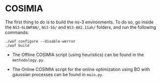 # COSIMIA
The first thing to do is to build the ns-3 environments. To do so, go inside the `NS3-6LOWPAN/`, `NS3-5G/` and `NS3-802.11ah/` folders, and run the following commands:
```
./waf configure --disable-werror
./waf build
```
- The Offline COSIMIA script (using heuristics) can be found in the `methodology.py`.

- The Online COSIMIA script for the online optimization using BO with gaussian processes can be found in `main.py`. 

